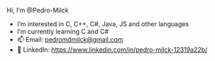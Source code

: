  Hi, I’m @Pedro-Milck
 - I’m interested in C, C++, C#, Java, JS and other languages
 - I’m currently learning C and C#
 - 📫 Email: pedromdmilck@gmail.com
 - 💼 LinkedIn: https://www.linkedin.com/in/pedro-milck-12319a22b/
 
<!---
Pedro-Milck/Pedro-Milck is a ✨ special ✨ repository because its `README.md` (this file) appears on your GitHub profile.
You can click the Preview link to take a look at your changes.
--->
